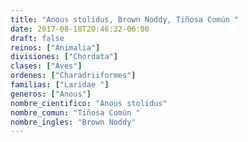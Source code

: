 ```yaml
---
title: "Anous stolidus, Brown Noddy, Tiñosa Común "
date: 2017-08-18T20:46:32-06:00
draft: false
reinos: ["Animalia"]
divisiones: ["Chordata"]
clases: ["Aves"]
ordenes: ["Charadriiformes"]
familias: ["Laridae "]
generos: ["Anous"]
nombre_cientifico: "Anous stolidus"
nombre_comun: "Tiñosa Común "
nombre_ingles: "Brown Noddy"
---
```

